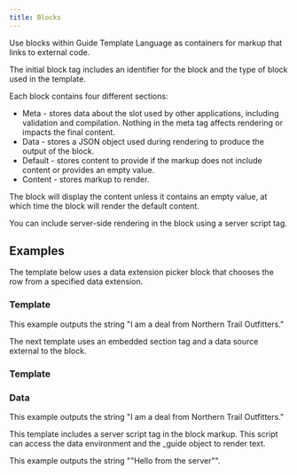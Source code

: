 ```yaml
---
title: Blocks
---
```

Use blocks within Guide Template Language as containers for markup that links to external code.

The initial block tag includes an identifier for the block and the type of block used in the template.

Each block contains four different sections:

* Meta - stores data about the slot used by other applications, including validation and compilation. Nothing in the meta tag affects rendering or impacts the final content.
* Data - stores a JSON object used during rendering to produce the output of the block.
* Default - stores content to provide if the markup does not include content or provides an empty value.
* Content - stores markup to render.

The block will display the content unless it contains an empty value, at which time the block will render the default content.

You can include server-side rendering in the block using a server script tag.

## Examples
The template below uses a data extension picker block that chooses the row from a specified data extension.

### Template

<gist data-gist="https://gist.github.com/ryanwilliamsET/b9b6012d7c1423b9ac2a828cb51b8644.js"></gist>

This example outputs the string "I am a deal from Northern Trail Outfitters."

The next template uses an embedded section tag and a data source external to the block.

### Template

<gist data-gist="https://gist.github.com/ryanwilliamsET/0546f2f240a8f6ad49009655b546fa9d.js"></gist>

### Data

<gist data-gist="https://gist.github.com/ryanwilliamsET/7d74151dee4464ebe3dd3aa95796d6cd.js"></gist>

This example outputs the string "I am a deal from Northern Trail Outfitters."

This template includes a server script tag in the block markup. This script can access the data environment and the &#95;guide object to render text.

<gist data-gist="https://gist.github.com/ryanwilliamsET/50e295efc9958a965e3eb21b31ee8b30.js"></gist>

This example outputs the string &#34;&#34;Hello from the server&#34;&#34;.
